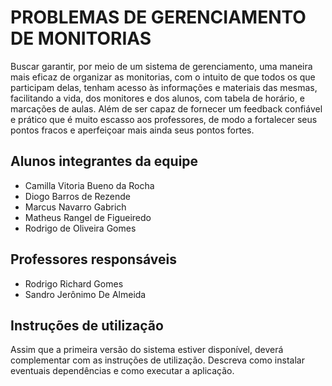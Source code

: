 # PROBLEMAS DE GERENCIAMENTO DE MONITORIAS

Buscar garantir, por meio de um sistema de gerenciamento, uma maneira mais eficaz
de organizar as monitorias, com o intuito de que todos os que participam delas, tenham
acesso às informações e materiais das mesmas, facilitando a vida, dos monitores e dos alunos,
com tabela de horário, e marcações de aulas.
Além de ser capaz de fornecer um feedback confiável e prático que é muito escasso aos professores,
de modo a fortalecer seus pontos fracos e aperfeiçoar mais ainda seus pontos fortes.

## Alunos integrantes da equipe

* Camilla Vitoria Bueno da Rocha
* Diogo Barros de Rezende
* Marcus Navarro Gabrich
* Matheus Rangel de Figueiredo
* Rodrigo de Oliveira Gomes

## Professores responsáveis

* Rodrigo Richard Gomes
* Sandro Jerônimo De Almeida

## Instruções de utilização

Assim que a primeira versão do sistema estiver disponível, deverá complementar com as instruções de utilização. Descreva como instalar eventuais dependências e como executar a aplicação.

